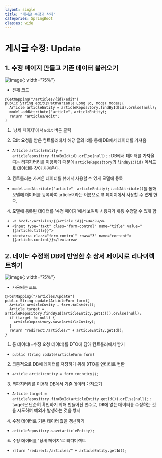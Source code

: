 ```yaml
---
layout: single
title: "게시글 수정과 삭제"
categories: SpringBoot
classes: wide
---
```


# 게시글 수정: Update

## 1. 수정 페이지 만들고 기존 데이터 불러오기

![image](https://github.com/Y0-0N63/STUDY-4242-Ver.2/assets/144354615/ec6cdb0b-886e-4899-9920-eb753826d04c){: width="75%"}

- 전체 코드
```
@GetMapping("/articles/{id}/edit")  
public String edit(@PathVariable Long id, Model model){  
  Article articleEntity = articleRepository.findById(id).orElse(null);  
  model.addAttribute("article", articleEntity);  
  return "articles/edit";  
}
```

1. '상세 페이지'에서 `Edit` 버튼 클릭

2. Edit 요청을 받은 컨트롤러에서 해당 글의 id를 통해 DB에서 데이터를 가져옴
- `Article articleEntity = articleRepository.findById(id).orElse(null);`
: DB에서 데이터를 가져올 때는 리파지터리를 이용하기 때문에 `articleRepository`의 `findById(id)` 메서드로 데이터를 찾아 가져온다.

3. 컨트롤러는 가져온 데이터를 뷰에서 사용할 수 있게 모델에 등록
- `model.addAttribute("article", articleEntity);`
: `addAttribute()`를 통해 모델에 데이터를 등록하여 article이라는 이름으로 뷰 페이지에서 사용할 수 있게 한다.

4. 모델에 등록된 데이터를 '수정 페이지'에서 보여줘 사용자가 내용 수정할 수 있게 함
- `<a href="/articles/{{article.id}}">Back</a>`
- `<input type="text" class="form-control" name="title" value="{{article.title}}">`
- `<textarea class="form-control" rows="3" name="content">{{article.content}}</textarea>`


## 2. 데이터 수정해 DB에 반영한 후 상세 페이지로 리다이렉트하기

![image](https://github.com/Y0-0N63/STUDY-4242-Ver.2/assets/144354615/a9464fde-cd4f-4759-89d8-91613d6f4b69){: width="75%"}


- 사용되는 코드
```
@PostMapping("/articles/update")
public String update(ArticleForm form){
  Article articleEntity = form.toEntity();
  Article target = articleRepository.findById(articleEntity.getId()).orElse(null);
  if (target != null) {
    articleRepository.save(articleEntity);
  }
  return "redirect:/articles/" + articleEntity.getId();
}
```

1. 폼 데이터(=수정 요청 데이터)를 DTO에 담아 컨트롤러에서 받기
 - `public String update(ArticleForm form)`

2. 최종적으로 DB에 데이터를 저장하기 위해 DTO를 엔티티로 변환
- `Article articleEntity = form.toEntity();`

3. 리파지터리를 이용해 DB에서 기존 데이터 가져오기
- `Article target = articleRepository.findById(articleEntity.getId()).orElse(null);`
: target은 단순히 확인하기 위해 만들어진 변수로, DB에 없는 데이터를 수정하는 것을 시도하여 예외가 발생하는 것을 방지

4. 수정 데이터로 기존 데이터 값을 갱신하기
- `articleRepository.save(articleEntity);`

5. 수정 데이터를 '상세 페이지'로 리다이렉트
- `return "redirect:/articles/" + articleEntity.getId();`
